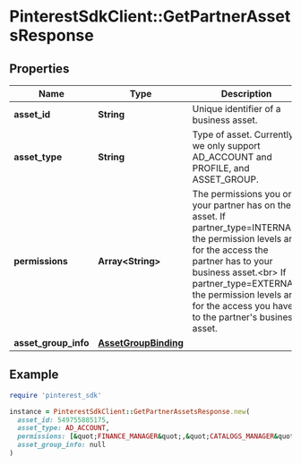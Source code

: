 # PinterestSdkClient::GetPartnerAssetsResponse

## Properties

| Name | Type | Description | Notes |
| ---- | ---- | ----------- | ----- |
| **asset_id** | **String** | Unique identifier of a business asset. | [optional] |
| **asset_type** | **String** | Type of asset. Currently we only support AD_ACCOUNT and PROFILE, and ASSET_GROUP. | [optional] |
| **permissions** | **Array&lt;String&gt;** | The permissions you or your partner has on the asset. If partner_type&#x3D;INTERNAL, the permission levels are for the access the partner has to your business asset.&lt;br&gt; If partner_type&#x3D;EXTERNAL, the permission levels are for the access you have to the partner&#39;s business asset. | [optional] |
| **asset_group_info** | [**AssetGroupBinding**](AssetGroupBinding.md) |  | [optional] |

## Example

```ruby
require 'pinterest_sdk'

instance = PinterestSdkClient::GetPartnerAssetsResponse.new(
  asset_id: 549755885175,
  asset_type: AD_ACCOUNT,
  permissions: [&quot;FINANCE_MANAGER&quot;,&quot;CATALOGS_MANAGER&quot;,&quot;AUDIENCE_MANAGER&quot;],
  asset_group_info: null
)
```

